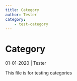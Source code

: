 ```yaml
---
title: Category
author: Tester
category:
    - test-category
---
```


# Category

01-01-2020 | Tester

This file is for testing categories

